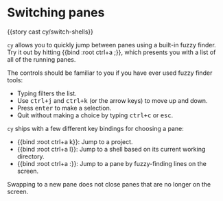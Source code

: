 # Switching panes

{{story cast cy/switch-shells}}

`cy` allows you to quickly jump between panes using a built-in fuzzy finder. Try it out by hitting {{bind :root ctrl+a ;}}, which presents you with a list of all of the running panes.

The controls should be familiar to you if you have ever used fuzzy finder tools:

- Typing filters the list.
- Use <kbd>ctrl+j</kbd> and <kbd>ctrl+k</kbd> (or the arrow keys) to move up and down.
- Press <kbd>enter</kbd> to make a selection.
- Quit without making a choice by typing <kbd>ctrl+c</kbd> or <kbd>esc</kbd>.

`cy` ships with a few different key bindings for choosing a pane:

- {{bind :root ctrl+a k}}: Jump to a project.
- {{bind :root ctrl+a l}}: Jump to a shell based on its current working directory.
- {{bind :root ctrl+a :}}: Jump to a pane by fuzzy-finding lines on the screen.

Swapping to a new pane does not close panes that are no longer on the screen.
